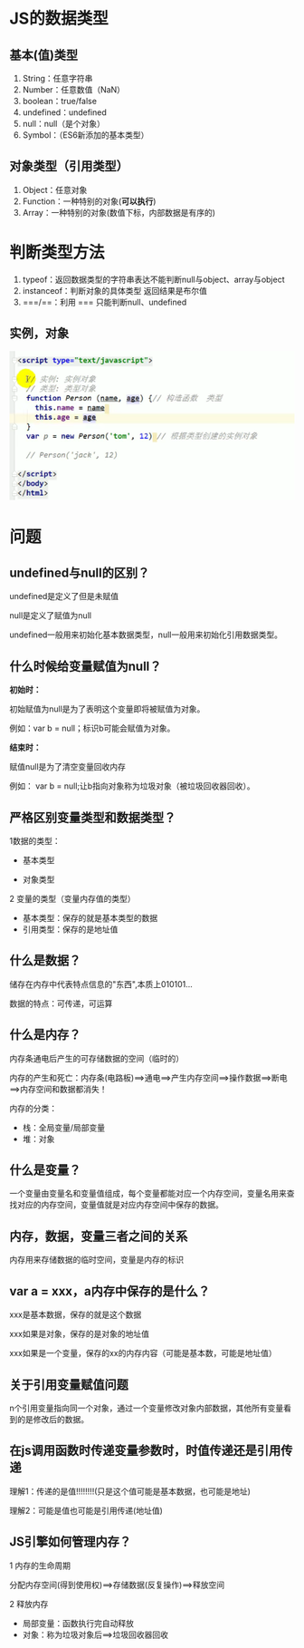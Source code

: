 # JS的数据类型

## 基本(值)类型

1. String：任意字符串
2. Number：任意数值（NaN）
3. boolean：true/false
4. undefined：undefined
5. null：null（是个对象）
6. Symbol：（ES6新添加的基本类型）

## 对象类型（引用类型）

1. Object：任意对象
2. Function：一种特别的对象(**可以执行**)
3. Array：一种特别的对象(数值下标，内部数据是有序的)

# 判断类型方法

1. typeof：返回数据类型的字符串表达不能判断null与object、array与object
2. instanceof：判断对象的具体类型 返回结果是布尔值
3. ===/==：利用 === 只能判断null、undefined

## 实例，对象



![实例对象](../../前端图片/js/实例对象.png)



# 问题

## undefined与null的区别？

undefined是定义了但是未赋值

null是定义了赋值为null



undefined一般用来初始化基本数据类型，null一般用来初始化引用数据类型。





## 什么时候给变量赋值为null？

**初始时：**

初始赋值为null是为了表明这个变量即将被赋值为对象。

例如：var b = null；标识b可能会赋值为对象。

**结束时：**

赋值null是为了清空变量回收内存

例如： var b = null;让b指向对象称为垃圾对象（被垃圾回收器回收）。

## 严格区别变量类型和数据类型？

1数据的类型：

* 基本类型

* 对象类型

2 变量的类型（变量内存值的类型）

* 基本类型：保存的就是基本类型的数据
* 引用类型：保存的是地址值

## 什么是数据？

储存在内存中代表特点信息的"东西",本质上010101...

数据的特点：可传递，可运算

## 什么是内存？

内存条通电后产生的可存储数据的空间（临时的）

内存的产生和死亡：内存条(电路板)==>通电==>产生内存空间==>操作数据==>断电==>内存空间和数据都消失！

内存的分类：

* 栈：全局变量/局部变量
* 堆：对象

## 什么是变量？

一个变量由变量名和变量值组成，每个变量都能对应一个内存空间，变量名用来查找对应的内存空间，变量值就是对应内存空间中保存的数据。

## 内存，数据，变量三者之间的关系

内存用来存储数据的临时空间，变量是内存的标识

## var a = xxx，a内存中保存的是什么？

xxx是基本数据，保存的就是这个数据

xxx如果是对象，保存的是对象的地址值

xxx如果是一个变量，保存的xx的内存内容（可能是基本数，可能是地址值）

## 关于引用变量赋值问题

n个引用变量指向同一个对象，通过一个变量修改对象内部数据，其他所有变量看到的是修改后的数据。



## 在js调用函数时传递变量参数时，时值传递还是引用传递

理解1：传递的是值!!!!!!!!(只是这个值可能是基本数据，也可能是地址)

理解2：可能是值也可能是引用传递(地址值)

## JS引擎如何管理内存？

1 内存的生命周期

分配内存空间(得到使用权)==>存储数据(反复操作)==>释放空间

2 释放内存

* 局部变量：函数执行完自动释放
* 对象：称为垃圾对象后==>垃圾回收器回收

